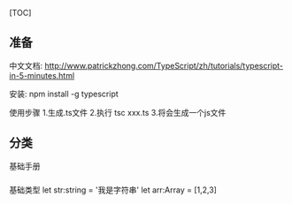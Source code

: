 [TOC]

## 准备
中文文档:
http://www.patrickzhong.com/TypeScript/zh/tutorials/typescript-in-5-minutes.html

安装:
npm install -g typescript

使用步骤
1.生成.ts文件
2.执行 tsc xxx.ts
3.将会生成一个js文件

## 分类
基础手册

### 
基础类型
let str:string = '我是字符串'
let arr:Array<number> = [1,2,3]

